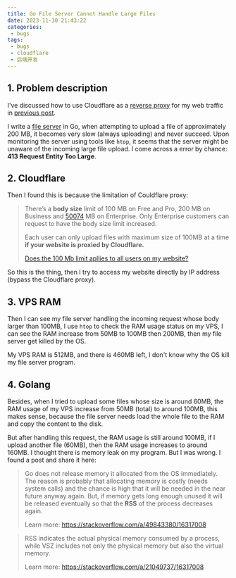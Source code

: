 ```yaml
---
title: Go File Server Cannot Handle Large Files
date: 2023-11-30 21:43:22
categories:
 - bugs
tags:
 - bugs
 - cloudflare
 - 后端开发
---
```


## 1. Problem description

I've discussed how to use Cloudflare as a [reverse proxy](https://www.cloudflare.com/learning/cdn/glossary/reverse-proxy/) for my web traffic in [previous post](https://blog.yorforger.cc/post/build-website/008-cloudflare-cdn/). 

I write a [file server](https://github.com/shwezhu/file-server) in Go, when attempting to upload a file of approximately 200 MB, it becomes very slow (always uploading) and never succeed. Upon monitoring the server using tools like `htop`, it seems that the server might be unaware of the incoming large file upload. I come across a error by chance:  **413 Request Entity Too Large**. 

## 2. Cloudflare

Then I found this is because the limitation of Couldflare proxy:

> There’s a **body size** limit of 100 MB on Free and Pro, 200 MB on Business and [50074](https://community.cloudflare.com/t/community-tip-fixing-error-500-internal-server-error/44453) MB on Enterprise. Only Enterprise customers can request to have the body size limit increased. 
>
> Each user can only upload files with maximum size of 100MB at a time **if your website is proxied by Cloudflare.** 
>
> [Does the 100 Mb limit apllies to all users on my website?](https://community.cloudflare.com/t/does-the-100-mb-limit-apllies-to-all-users-on-my-website/297261)

So this is the thing, then I try to access my website directly by IP address (bypass the Cloudflare proxy). 

## 3. VPS RAM

Then I can see my file server handling the incoming request whose body larger than 100MB, I use `htop` to check the RAM usage status on my VPS, I can see the RAM increase from 50MB to 100MB then 200MB, then my file server get killed by the OS. 

My VPS RAM is 512MB, and there is 460MB left, I don't know why the OS kill my file server program. 

## 4. Golang

Besides, when I tried to upload some files whose size is around 60MB, the RAM usage of my VPS increase from 50MB (total) to around 100MB, this makes sense, because the file server needs load the whole file to the RAM and copy the content to the disk. 

But after handling this request, the RAM usage is still around 100MB, if I upload another file (60MB), then the RAM usage increases to around 160MB. I thought there is memory leak on my program. But I was wrong. I found a post and share it here:

> Go does not release memory it allocated from the OS immediately. The reason is probably that allocating memory is costly (needs system calls) and the chance is high that it will be needed in the near future anyway again. But, if memory gets long enough unused it will be released eventually so that the **RSS** of the process decreases again.
>
> Learn more: https://stackoverflow.com/a/49843380/16317008

> RSS indicates the actual physical memory consumed by a process, while VSZ includes not only the physical memory but also the virtual memory. 
>
> Learn more: https://stackoverflow.com/a/21049737/16317008
